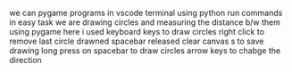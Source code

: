 we can pygame programs in vscode terminal using python run commands 
in easy task we are drawing circles and measuring the distance b/w them using pygame here i used keyboard keys to draw circles
right click to remove last circle drawned 
spacebar released clear canvas
s to save drawing
long press on spacebar to draw circles
arrow keys to chabge the direction
